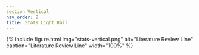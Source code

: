 ```yaml
---
section Vertical
nav_order: 8
title: Stats Light Rail
---
```


{% include figure.html img="stats-vertical.png" alt="Literature Review Line" caption="Literature Review Line" width="100%" %}